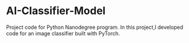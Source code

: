 # AI-Classifier-Model

Project code for Python Nanodegree program. In this project,I developed code for an image classifier built with PyTorch.
